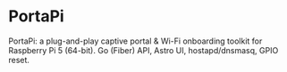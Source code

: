 # PortaPi
PortaPi: a plug-and-play captive portal &amp; Wi-Fi onboarding toolkit for Raspberry Pi 5 (64-bit). Go (Fiber) API, Astro UI, hostapd/dnsmasq, GPIO reset.
